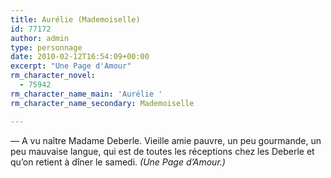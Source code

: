 ```yaml
---
title: Aurélie (Mademoiselle)
id: 77172
author: admin
type: personnage
date: 2010-02-12T16:54:09+00:00
excerpt: "Une Page d'Amour"
rm_character_novel:
  - 75942
rm_character_name_main: 'Aurélie '
rm_character_name_secondary: Mademoiselle

---
```

— A vu naître Madame Deberle. Vieille amie pauvre, un peu gourmande, un peu mauvaise langue, qui est de toutes les réceptions chez les Deberle et qu&rsquo;on retient à dîner le samedi. _(Une Page d&rsquo;Amour.)_